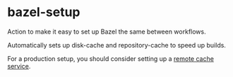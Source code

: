 # bazel-setup

Action to make it easy to set up Bazel the same between workflows.

Automatically sets up disk-cache and repository-cache to speed up builds.

For a production setup, you should consider setting up a [remote cache service](https://bazel.build/remote/caching).
